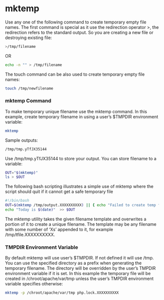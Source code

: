 # mktemp

Use any one of the following command to create temporary empty file names. The first command is special as it use the redirection operator >, the redirection refers to the standard output. So you are creating a new file or destroying existing file:
```bash
>/tmp/filename
```
OR
```bash
echo -n "" > /tmp/filename
```
The touch command can be also used to create temporary empty file names:
```bash
touch /tmp/newfilename
```


### mktemp Command


To make temporary unique filename use the mktemp command. In this example, create temporary filename in using a user’s $TMPDIR environment variable:
```bash
mktemp
```

Sample outputs:
```bash
/tmp/tmp.yTfJX35144
```
Use /tmp/tmp.yTfJX35144 to store your output. You can store filename to a variable:
```bash
OUT="$(mktemp)"
ls > $OUT
```

The following bash scripting illustrates a simple use of mktemp where the script should quit if it cannot get a safe temporary file
```bash
#!/bin/bash
OUT=$(mktemp /tmp/output.XXXXXXXXXX) || { echo "Failed to create temp file"; exit 1; }
echo "Today is $(date)"  >> $OUT
```

The mktemp utility takes the given filename template and overwrites a portion of it to create a unique filename. The template may be any filename with some number of ‘Xs’ appended to it, for example /tmp/tfile.XXXXXXXXXX.


### TMPDIR Environment Variable

By default mktemp will use user’s $TMPDIR. If not defined it will use /tmp. You can use the specified directory as a prefix when generating the temporary filename. The directory will be overridden by the user’s TMPDIR environment variable if it is set. In this example the temporary file will be created in /chroot/apache/var/tmp unless the user’s TMPDIR environment variable specifies otherwise:
```bash
mktemp -p /chroot/apache/var/tmp php.lock.XXXXXXXXXX
```